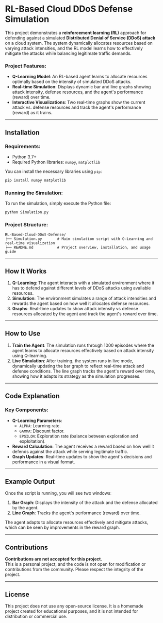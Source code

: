 
# RL-Based Cloud DDoS Defense Simulation

This project demonstrates a **reinforcement learning (RL)** approach for defending against a simulated **Distributed Denial of Service (DDoS) attack** on a cloud system. The system dynamically allocates resources based on varying attack intensities, and the RL model learns how to effectively mitigate the attacks while balancing legitimate traffic demands.

### Project Features:
- **Q-Learning Model**: An RL-based agent learns to allocate resources optimally based on the intensity of simulated DDoS attacks.
- **Real-time Simulation**: Displays dynamic bar and line graphs showing attack intensity, defense resources, and the agent's performance (reward) over time.
- **Interactive Visualizations**: Two real-time graphs show the current attack vs. defense resources and track the agent's performance (reward) as it trains.

---

## Installation

### Requirements:
- Python 3.7+
- Required Python libraries: `numpy`, `matplotlib`

You can install the necessary libraries using `pip`:

```bash
pip install numpy matplotlib
```

### Running the Simulation:
To run the simulation, simply execute the Python file:

```bash
python Simulation.py
```

### Project Structure:
```
RL-Based-Cloud-DDoS-Defense/
├── Simulation.py       # Main simulation script with Q-Learning and real-time visualization
├── README.md           # Project overview, installation, and usage guide
```

---

## How It Works

1. **Q-Learning**: The agent interacts with a simulated environment where it has to defend against different levels of DDoS attacks using available resources.
2. **Simulation**: The environment simulates a range of attack intensities and rewards the agent based on how well it allocates defense resources.
3. **Graphs**: Real-time updates to show attack intensity vs defense resources allocated by the agent and track the agent's reward over time.

---

## How to Use

1. **Train the Agent**: The simulation runs through 1000 episodes where the agent learns to allocate resources effectively based on attack intensity using Q-learning.
2. **Live Simulation**: After training, the system runs in live mode, dynamically updating the bar graph to reflect real-time attack and defense conditions. The line graph tracks the agent's reward over time, showing how it adapts its strategy as the simulation progresses.

---

## Code Explanation

### Key Components:
- **Q-Learning Parameters**: 
  - `ALPHA`: Learning rate.
  - `GAMMA`: Discount factor.
  - `EPSILON`: Exploration rate (balance between exploration and exploitation).
- **Reward Calculation**: The agent receives a reward based on how well it defends against the attack while serving legitimate traffic.
- **Graph Updates**: Real-time updates to show the agent's decisions and performance in a visual format.

---

## Example Output

Once the script is running, you will see two windows:

1. **Bar Graph**: Displays the intensity of the attack and the defense allocated by the agent.
2. **Line Graph**: Tracks the agent's performance (reward) over time.

The agent adapts to allocate resources effectively and mitigate attacks, which can be seen by improvements in the reward graph.

---

## Contributions

**Contributions are not accepted for this project.**  
This is a personal project, and the code is not open for modification or contributions from the community. Please respect the integrity of the project.

---

## License

This project does not use any open-source license. It is a homemade project created for educational purposes, and it is not intended for distribution or commercial use.



